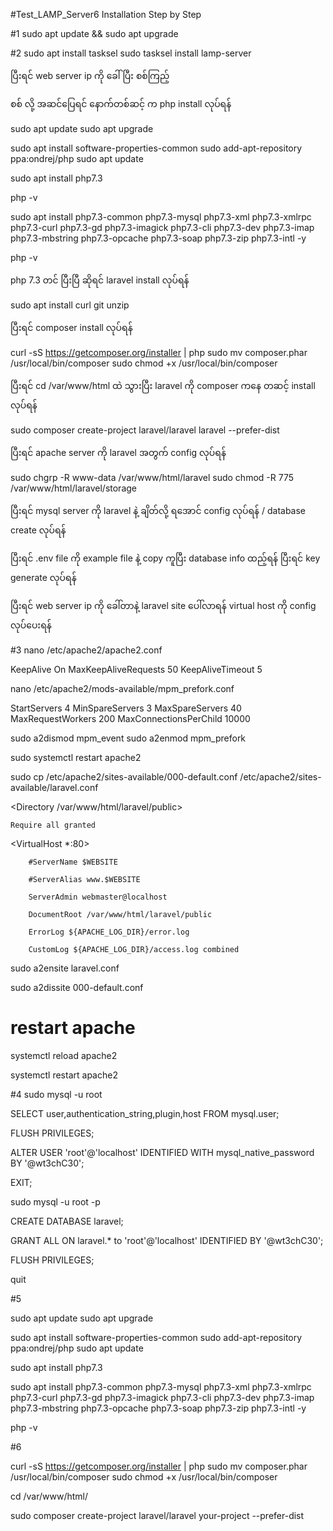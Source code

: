 #Test_LAMP_Server6 Installation Step by Step

#1
sudo apt update && sudo apt upgrade

#2
sudo apt install tasksel
sudo tasksel install lamp-server

ပြီးရင် web server ip ကို ခေါ်ပြီး စစ်ကြည့် 

စစ် လို့ အဆင်ပြေရင် နောက်တစ်ဆင့် က php install လုပ်ရန် 

sudo apt update
sudo apt upgrade

sudo apt install software-properties-common
sudo add-apt-repository ppa:ondrej/php
sudo apt update

sudo apt install php7.3

php -v

sudo apt install php7.3-common php7.3-mysql php7.3-xml php7.3-xmlrpc php7.3-curl php7.3-gd php7.3-imagick php7.3-cli php7.3-dev php7.3-imap php7.3-mbstring php7.3-opcache php7.3-soap php7.3-zip php7.3-intl -y

php -v

php 7.3 တင် ပြီးပြီ ဆိုရင် laravel install လုပ်ရန်

sudo apt install curl git unzip

ပြီးရင် composer install လုပ်ရန် 

curl -sS https://getcomposer.org/installer | php
sudo mv composer.phar /usr/local/bin/composer
sudo chmod +x /usr/local/bin/composer

ပြီးရင် cd /var/www/html ထဲ သွားပြီး laravel ကို composer ကနေ တဆင့် install လုပ်ရန်

sudo composer create-project laravel/laravel laravel --prefer-dist

ပြီးရင် apache server ကို laravel အတွက် config လုပ်ရန်

sudo chgrp -R www-data /var/www/html/laravel
sudo chmod -R 775 /var/www/html/laravel/storage

ပြီးရင် mysql server ကို laravel နဲ့ ချိတ်လို့ ရအောင် config လုပ်ရန် / database create လုပ်ရန် 

ပြီးရင် .env file ကို example file နဲ့ copy ကူပြီး database info ထည့်ရန် ပြီးရင် key generate လုပ်ရန်

ပြီးရင် web server ip ကို ခေါ်တာနဲ့ laravel site ပေါ်လာရန် virtual host ကို config လုပ်ပေးရန် 



#3
nano /etc/apache2/apache2.conf

KeepAlive On
MaxKeepAliveRequests 50
KeepAliveTimeout 5

nano /etc/apache2/mods-available/mpm_prefork.conf

<IfModule mpm_prefork_module>
        StartServers            4
        MinSpareServers         3
        MaxSpareServers         40
        MaxRequestWorkers       200
        MaxConnectionsPerChild  10000
</IfModule>

sudo a2dismod mpm_event
sudo a2enmod mpm_prefork

sudo systemctl restart apache2


sudo cp /etc/apache2/sites-available/000-default.conf /etc/apache2/sites-available/laravel.conf


<Directory /var/www/html/laravel/public>

    Require all granted

</Directory>

<VirtualHost *:80>

        #ServerName $WEBSITE

        #ServerAlias www.$WEBSITE

        ServerAdmin webmaster@localhost

        DocumentRoot /var/www/html/laravel/public
        
        ErrorLog ${APACHE_LOG_DIR}/error.log
        
        CustomLog ${APACHE_LOG_DIR}/access.log combined

</VirtualHost>

sudo a2ensite laravel.conf

sudo a2dissite 000-default.conf

# restart apache

systemctl reload apache2

systemctl restart apache2


#4
sudo mysql -u root

SELECT user,authentication_string,plugin,host FROM mysql.user;

FLUSH PRIVILEGES;

ALTER USER 'root'@'localhost' IDENTIFIED WITH mysql_native_password BY '@wt3chC30';

EXIT;

sudo mysql -u root -p

CREATE DATABASE laravel;

GRANT ALL ON laravel.* to 'root'@'localhost' IDENTIFIED BY '@wt3chC30';

FLUSH PRIVILEGES;

quit


#5

sudo apt update
sudo apt upgrade

sudo apt install software-properties-common
sudo add-apt-repository ppa:ondrej/php
sudo apt update

sudo apt install php7.3

sudo apt install php7.3-common php7.3-mysql php7.3-xml php7.3-xmlrpc php7.3-curl php7.3-gd php7.3-imagick php7.3-cli php7.3-dev php7.3-imap php7.3-mbstring php7.3-opcache php7.3-soap php7.3-zip php7.3-intl -y

php -v

#6

curl -sS https://getcomposer.org/installer | php
sudo mv composer.phar /usr/local/bin/composer
sudo chmod +x /usr/local/bin/composer


cd /var/www/html/

sudo composer create-project laravel/laravel your-project --prefer-dist

